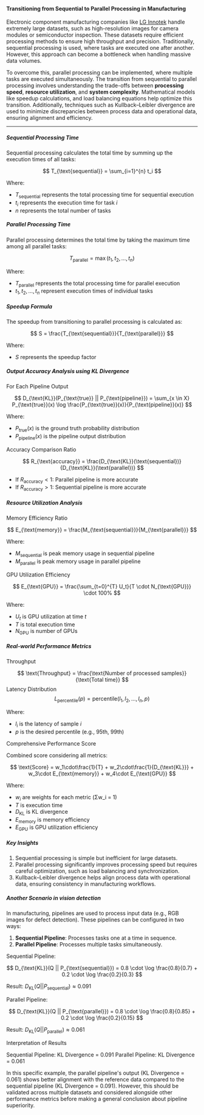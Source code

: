 #### Transitioning from Sequential to Parallel Processing in Manufacturing
Electronic component manufacturing companies like [LG Innotek](https://www.lginnotek.com/main/main.do) handle extremely large datasets, such as high-resolution images for camera modules or semiconductor inspection. These datasets require efficient processing methods to ensure high throughput and precision. Traditionally, sequential processing is used, where tasks are executed one after another. However, this approach can become a bottleneck when handling massive data volumes.

To overcome this, parallel processing can be implemented, where multiple tasks are executed simultaneously. The transition from sequential to parallel processing involves understanding the trade-offs between **processing speed**, **resource utilization**, and **system complexity**. Mathematical models like speedup calculations, and load balancing equations help optimize this transition. Additionally, techniques such as Kullback–Leibler divergence are used to minimize discrepancies between process data and operational data, ensuring alignment and efficiency.

---

##### Sequential Processing Time
Sequential processing calculates the total time by summing up the execution times of all tasks:

$$
T_{\text{sequential}} = \sum_{i=1}^{n} t_i
$$

Where:

- $T_{\text{sequential}}$ represents the total processing time for sequential execution  
- $t_i$ represents the execution time for task $i$  
- $n$ represents the total number of tasks  



##### Parallel Processing Time

Parallel processing determines the total time by taking the maximum time among all parallel tasks:

$$
T_{\text{parallel}} = \max(t_1, t_2, \dots, t_n)
$$

Where:

- $T_{\text{parallel}}$ represents the total processing time for parallel execution
- $t_1, t_2, \dots, t_n$ represent execution times of individual tasks



##### Speedup Formula

The speedup from transitioning to parallel processing is calculated as:

$$
S = \frac{T_{\text{sequential}}}{T_{\text{parallel}}}
$$

Where:

- $S$ represents the speedup factor



##### Output Accuracy Analysis using KL Divergence

For Each Pipeline Output

$$
D_{\text{KL}}(P_{\text{true}} || P_{\text{pipeline}}) = \sum_{x \in X} P_{\text{true}}(x) \log \frac{P_{\text{true}}(x)}{P_{\text{pipeline}}(x)}
$$

Where:

- $P_{\text{true}}(x)$ is the ground truth probability distribution
- $P_{\text{pipeline}}(x)$ is the pipeline output distribution

Accuracy Comparison Ratio

$$
R_{\text{accuracy}} = \frac{D_{\text{KL}}(\text{sequential})}{D_{\text{KL}}(\text{parallel})}
$$

- If $R_{\text{accuracy}} < 1$: Parallel pipeline is more accurate
- If $R_{\text{accuracy}} > 1$: Sequential pipeline is more accurate

##### Resource Utilization Analysis

Memory Efficiency Ratio

$$
E_{\text{memory}} = \frac{M_{\text{sequential}}}{M_{\text{parallel}}}
$$

Where:

- $M_{\text{sequential}}$ is peak memory usage in sequential pipeline
- $M_{\text{parallel}}$ is peak memory usage in parallel pipeline

GPU Utilization Efficiency

$$
E_{\text{GPU}} = \frac{\sum_{t=0}^{T} U_t}{T \cdot N_{\text{GPU}}} \cdot 100%
$$

Where:

- $U_t$ is GPU utilization at time $t$
- $T$ is total execution time
- $N_{\text{GPU}}$ is number of GPUs

##### Real-world Performance Metrics

Throughput

$$
\text{Throughput} = \frac{\text{Number of processed samples}}{\text{Total time}}
$$
Latency Distribution
$$
L_{\text{percentile}}(p) = \text{percentile}({l_1, l_2, ..., l_n}, p)
$$

Where:

- $l_i$ is the latency of sample $i$
- $p$ is the desired percentile (e.g., 95th, 99th)

Comprehensive Performance Score

Combined score considering all metrics:

$$
\text{Score} = w_1\cdot\frac{1}{T} + w_2\cdot\frac{1}{D_{\text{KL}}} + w_3\cdot E_{\text{memory}} + w_4\cdot E_{\text{GPU}}
$$

Where:

- $w_i$ are weights for each metric (Σw_i = 1)
- $T$ is execution time
- $D_{\text{KL}}$ is KL divergence
- $E_{\text{memory}}$ is memory efficiency
- $E_{\text{GPU}}$ is GPU utilization efficiency


##### Key Insights

1. Sequential processing is simple but inefficient for large datasets.  
2. Parallel processing significantly improves processing speed but requires careful optimization, such as load balancing and synchronization.  
3. Kullback–Leibler divergence helps align process data with operational data, ensuring consistency in manufacturing workflows.


##### Another Scenario in vision detection
In manufacturing, pipelines are used to process input data (e.g., RGB images for defect detection). These pipelines can be configured in two ways:
1. **Sequential Pipeline**: Processes tasks one at a time in sequence.
2. **Parallel Pipeline**: Processes multiple tasks simultaneously.

Sequential Pipeline:

$$
D_{\text{KL}}(Q || P_{\text{sequential}}) = 0.8 \cdot \log \frac{0.8}{0.7} + 0.2 \cdot \log \frac{0.2}{0.3}
$$

Result: $D_{\text{KL}}(Q || P_{\text{sequential}}) \approx 0.091$

Parallel Pipeline:

$$
D_{\text{KL}}(Q || P_{\text{parallel}}) = 0.8 \cdot \log \frac{0.8}{0.85} + 0.2 \cdot \log \frac{0.2}{0.15}
$$

Result: $D_{\text{KL}}(Q || P_{\text{parallel}}) \approx 0.061$

Interpretation of Results

Sequential Pipeline: KL Divergence = 0.091
Parallel Pipeline: KL Divergence = 0.061

In this specific example, the parallel pipeline's output (KL Divergence = 0.061) shows better alignment with the reference data compared to the sequential pipeline (KL Divergence = 0.091). However, this should be validated across multiple datasets and considered alongside other performance metrics before making a general conclusion about pipeline superiority.
